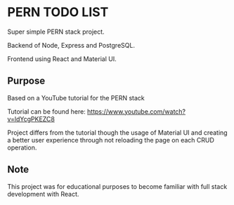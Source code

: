 # PERN TODO LIST

Super simple PERN stack project. 

Backend of Node, Express and PostgreSQL. 

Frontend using React and Material UI.

## Purpose

Based on a YouTube tutorial for the PERN stack

Tutorial can be found here: https://www.youtube.com/watch?v=ldYcgPKEZC8

Project differs from the tutorial though the usage of Material UI and creating a better user experience through not reloading the page on each CRUD operation. 

## Note

This project was for educational purposes to become familiar with full stack development with React.
